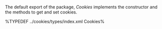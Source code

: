 The default export of the package, _Cookies_ implements the constructor and the methods to get and set cookies.

%TYPEDEF ../cookies/types/index.xml Cookies%
